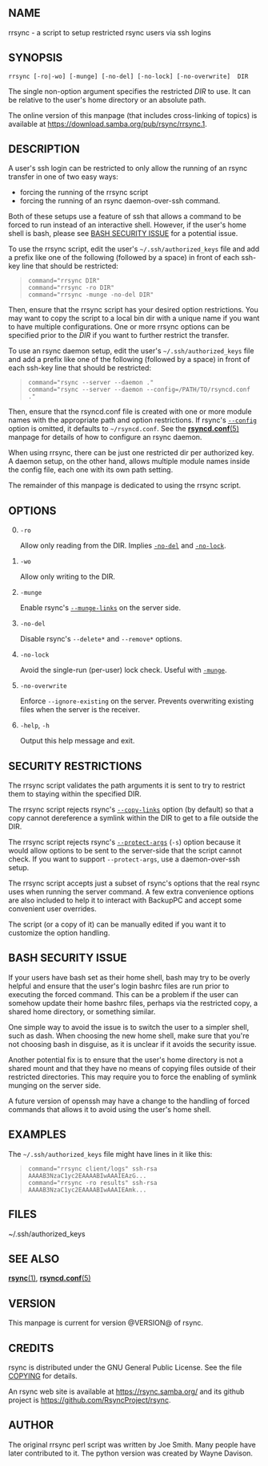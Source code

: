 ## NAME

rrsync - a script to setup restricted rsync users via ssh logins

## SYNOPSIS

```
rrsync [-ro|-wo] [-munge] [-no-del] [-no-lock] [-no-overwrite]  DIR
```

The single non-option argument specifies the restricted _DIR_ to use. It can be
relative to the user's home directory or an absolute path.

The online version of this manpage (that includes cross-linking of topics)
is available at <https://download.samba.org/pub/rsync/rrsync.1>.

## DESCRIPTION

A user's ssh login can be restricted to only allow the running of an rsync
transfer in one of two easy ways:

* forcing the running of the rrsync script
* forcing the running of an rsync daemon-over-ssh command.

Both of these setups use a feature of ssh that allows a command to be forced to
run instead of an interactive shell.  However, if the user's home shell is bash,
please see [BASH SECURITY ISSUE](#) for a potential issue.

To use the rrsync script, edit the user's `~/.ssh/authorized_keys` file and add
a prefix like one of the following (followed by a space) in front of each
ssh-key line that should be restricted:

> ```
> command="rrsync DIR"
> command="rrsync -ro DIR"
> command="rrsync -munge -no-del DIR"
> ```

Then, ensure that the rrsync script has your desired option restrictions. You
may want to copy the script to a local bin dir with a unique name if you want
to have multiple configurations. One or more rrsync options can be specified
prior to the _DIR_ if you want to further restrict the transfer.

To use an rsync daemon setup, edit the user's `~/.ssh/authorized_keys` file and
add a prefix like one of the following (followed by a space) in front of each
ssh-key line that should be restricted:

> ```
> command="rsync --server --daemon ."
> command="rsync --server --daemon --config=/PATH/TO/rsyncd.conf ."
> ```

Then, ensure that the rsyncd.conf file is created with one or more module names
with the appropriate path and option restrictions.  If rsync's
[`--config`](rsync.1#dopt) option is omitted, it defaults to `~/rsyncd.conf`.
See the [**rsyncd.conf**(5)](rsyncd.conf.5) manpage for details of how to
configure an rsync daemon.

When using rrsync, there can be just one restricted dir per authorized key.  A
daemon setup, on the other hand, allows multiple module names inside the config
file, each one with its own path setting.

The remainder of this manpage is dedicated to using the rrsync script.

## OPTIONS

0.  `-ro`

    Allow only reading from the DIR. Implies [`-no-del`](#opt) and
    [`-no-lock`](#opt).

0.  `-wo`

    Allow only writing to the DIR.

0.  `-munge`

    Enable rsync's [`--munge-links`](rsync.1#opt) on the server side.

0.  `-no-del`

    Disable rsync's `--delete*` and `--remove*` options.

0.  `-no-lock`

    Avoid the single-run (per-user) lock check.  Useful with [`-munge`](#opt).

0.  `-no-overwrite`

    Enforce `--ignore-existing` on the server. Prevents overwriting existing
    files when the server is the receiver.

0.  `-help`, `-h`

    Output this help message and exit.

## SECURITY RESTRICTIONS

The rrsync script validates the path arguments it is sent to try to restrict
them to staying within the specified DIR.

The rrsync script rejects rsync's [`--copy-links`](rsync.1#opt) option (by
default) so that a copy cannot dereference a symlink within the DIR to get to a
file outside the DIR.

The rrsync script rejects rsync's [`--protect-args`](rsync.1#opt) (`-s`) option
because it would allow options to be sent to the server-side that the script
cannot check.  If you want to support `--protect-args`, use a daemon-over-ssh
setup.

The rrsync script accepts just a subset of rsync's options that the real rsync
uses when running the server command.  A few extra convenience options are also
included to help it to interact with BackupPC and accept some convenient user
overrides.

The script (or a copy of it) can be manually edited if you want it to customize
the option handling.

## BASH SECURITY ISSUE

If your users have bash set as their home shell, bash may try to be overly
helpful and ensure that the user's login bashrc files are run prior to
executing the forced command.  This can be a problem if the user can somehow
update their home bashrc files, perhaps via the restricted copy, a shared home
directory, or something similar.

One simple way to avoid the issue is to switch the user to a simpler shell,
such as dash.  When choosing the new home shell, make sure that you're not
choosing bash in disguise, as it is unclear if it avoids the security issue.

Another potential fix is to ensure that the user's home directory is not a
shared mount and that they have no means of copying files outside of their
restricted directories.  This may require you to force the enabling of symlink
munging on the server side.

A future version of openssh may have a change to the handling of forced
commands that allows it to avoid using the user's home shell.

## EXAMPLES

The `~/.ssh/authorized_keys` file might have lines in it like this:

> ```
> command="rrsync client/logs" ssh-rsa AAAAB3NzaC1yc2EAAAABIwAAAIEAzG...
> command="rrsync -ro results" ssh-rsa AAAAB3NzaC1yc2EAAAABIwAAAIEAmk...
> ```

## FILES

~/.ssh/authorized_keys

## SEE ALSO

[**rsync**(1)](rsync.1), [**rsyncd.conf**(5)](rsyncd.conf.5)

## VERSION

This manpage is current for version @VERSION@ of rsync.

## CREDITS

rsync is distributed under the GNU General Public License.  See the file
[COPYING](COPYING) for details.

An rsync web site is available at <https://rsync.samba.org/> and its github
project is <https://github.com/RsyncProject/rsync>.

## AUTHOR

The original rrsync perl script was written by Joe Smith.  Many people have
later contributed to it.  The python version was created by Wayne Davison.
